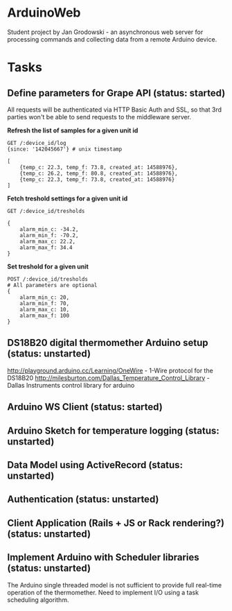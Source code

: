 ArduinoWeb
==========

Student project by Jan Grodowski - an asynchronous web server for processing commands and collecting data from a remote Arduino device.

Tasks
=====

Define parameters for Grape API (status: **started**)
---

All requests will be authenticated via HTTP Basic Auth and SSL, so that 3rd parties won't be able to send requests to the middleware server.

**Refresh the list of samples for a given unit id**

```
GET /:device_id/log
{since: '142045667'} # unix timestamp

[
	{temp_c: 22.3, temp_f: 73.8, created_at: 14588976},
	{temp_c: 26.2, temp_f: 80.8, created_at: 14588976},
	{temp_c: 22.3, temp_f: 73.8, created_at: 14588976}
]
```

**Fetch treshold settings for a given unit id**

```
GET /:device_id/tresholds

{
	alarm_min_c: -34.2,
	alarm_min_f: -70.2,
	alarm_max_c: 22.2,
	alarm_max_f: 34.4
}
```

**Set treshold for a given unit**

```
POST /:device_id/tresholds
# All parameters are optional
{
	alarm_min_c: 20,
	alarm_min_f: 70,
	alarm_max_c: 10,
	alarm_max_f: 100
}
```


DS18B20 digital thermomether Arduino setup (status: **unstarted**)
---

http://playground.arduino.cc/Learning/OneWire - 1-Wire protocol for the DS18B20
http://milesburton.com/Dallas_Temperature_Control_Library - Dallas Instruments control library for arduino

Arduino WS Client (status: **started**)
---



Arduino Sketch for temperature logging (status: **unstarted**)
---

Data Model using ActiveRecord (status: **unstarted**)
---

Authentication (status: **unstarted**)
---

Client Application (Rails + JS or Rack rendering?) (status: **unstarted**)
---

Implement Arduino with Scheduler libraries (status: **unstarted**)
---

The Arduino single threaded model is not sufficient to provide full real-time operation of the thermomether. Need to implement I/O using a task scheduling algorithm.